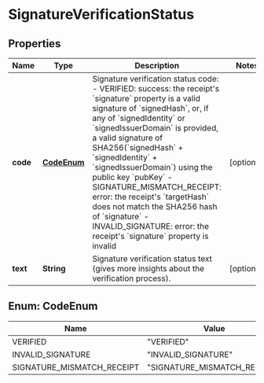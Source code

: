 

# SignatureVerificationStatus


## Properties

Name | Type | Description | Notes
------------ | ------------- | ------------- | -------------
**code** | [**CodeEnum**](#CodeEnum) | Signature verification status code: - VERIFIED: success: the receipt&#39;s &#x60;signature&#x60; property is a valid signature of &#x60;signedHash&#x60;, or, if any of &#x60;signedIdentity&#x60; or &#x60;signedIssuerDomain&#x60; is provided, a valid signature of SHA256(&#x60;signedHash&#x60; + &#x60;signedIdentity&#x60; + &#x60;signedIssuerDomain&#x60;) using the public key &#x60;pubKey&#x60; - SIGNATURE_MISMATCH_RECEIPT: error: the receipt&#39;s &#x60;targetHash&#x60; does not match the SHA256 hash of &#x60;signature&#x60; - INVALID_SIGNATURE: error: the receipt&#39;s &#x60;signature&#x60; property is invalid  |  [optional]
**text** | **String** | Signature verification status text (gives more insights about the verification process). |  [optional]



## Enum: CodeEnum

Name | Value
---- | -----
VERIFIED | &quot;VERIFIED&quot;
INVALID_SIGNATURE | &quot;INVALID_SIGNATURE&quot;
SIGNATURE_MISMATCH_RECEIPT | &quot;SIGNATURE_MISMATCH_RECEIPT&quot;



